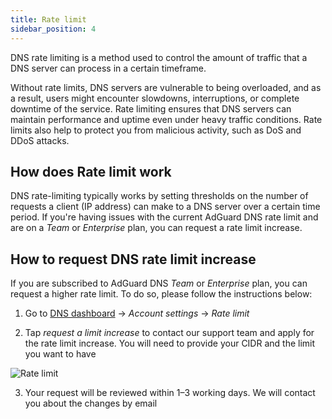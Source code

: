 ```yaml
---
title: Rate limit
sidebar_position: 4
---
```


DNS rate limiting is a method used to control the amount of traffic that a DNS server can process in a certain timeframe.

Without rate limits, DNS servers are vulnerable to being overloaded, and as a result, users might encounter slowdowns, interruptions, or complete downtime of the service. Rate limiting ensures that DNS servers can maintain performance and uptime even under heavy traffic conditions. Rate limits also help to protect you from malicious activity, such as DoS and DDoS attacks.

## How does Rate limit work

DNS rate-limiting typically works by setting thresholds on the number of requests a client (IP address) can make to a DNS server over a certain time period. If you're having issues with the current AdGuard DNS rate limit and are on a _Team_ or _Enterprise_ plan, you can request a rate limit increase.

## How to request DNS rate limit increase

If you are subscribed to AdGuard DNS _Team_ or _Enterprise_ plan, you can request a higher rate limit. To do so, please follow the instructions below:

1. Go to [DNS dashboard](https://adguard-dns.io/dashboard/) → _Account settings_ → _Rate limit_

2. Tap _request a limit increase_ to contact our support team and apply for the rate limit increase. You will need to provide your CIDR and the limit you want to have

 ![Rate limit](https://cdn.adtidy.org/content/kb/dns/private/rate_limit.png)

3. Your request will be reviewed within 1–3 working days. We will contact you about the changes by email
